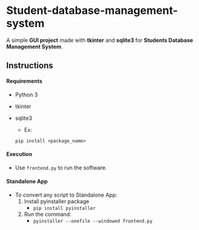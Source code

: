 # Student-database-management-system

A simple **GUI project** made with **tkinter** and **sqlite3** for **Students Database Management System**.

## Instructions

#### Requirements

- Python 3
- tkinter
- sqlite3

  - Ex:

  ```
  pip install <package_name>
  ```

#### Execution

- Use `frontend.py` to run the software.

#### Standalone App

- To convert any script to Standalone App:
  1. Install pyinstaller package
     - `pip install pyinstaller`
  2. Run the command:
     - `pyinstaller --onefile --windowed frontend.py`
